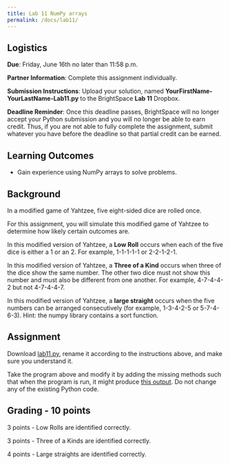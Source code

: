```yaml
---
title: Lab 11 NumPy arrays
permalink: /docs/lab11/
---
```


## Logistics
**Due**: Friday, June 16th no later than 11:58 p.m.

**Partner Information**: Complete this assignment individually.

**Submission Instructions**: Upload your solution, named **YourFirstName-YourLastName-Lab11.py** to the BrightSpace **Lab 11** Dropbox.

**Deadline Reminder**: Once this deadline passes, BrightSpace will no longer accept your Python submission and you will no longer be able to earn credit. Thus, if you are not able to fully complete the assignment, submit whatever you have before the deadline so that partial credit can be earned.

## Learning Outcomes
- Gain experience using NumPy arrays to solve problems.

## Background
In a modified game of Yahtzee, five eight-sided dice are rolled once.

For this assignment, you will simulate this modified game of Yahtzee to determine how likely certain outcomes are.

In this modified version of Yahtzee, a **Low Roll** occurs when each of the five dice is either a 1 or an 2. For example, 1-1-1-1-1 or 2-2-1-2-1.

In this modified version of Yahtzee, a **Three of a Kind** occurs when three of the dice show the same number. The other two dice must not show this number and must also be different from one another. For example, 4-7-4-4-2 but not 4-7-4-4-7.

In this modified version of Yahtzee, a **large straight** occurs when the five numbers can be arranged consecutively (for example, 1-3-4-2-5 or 5-7-4-6-3). Hint: the numpy library contains a sort function.

## Assignment
Download [lab11.py](../lessons/code/lab11.py), rename it according to the instructions above, and make sure you understand it.

Take the program above and modify it by adding the missing methods such that when the program is run, it might produce [this output](../lessons/code/lab11_output.txt). Do not change any of the existing Python code.

## Grading - 10 points
3 points - Low Rolls are identified correctly.

3 points - Three of a Kinds are identified correctly.

4 points - Large straights are identified correctly.